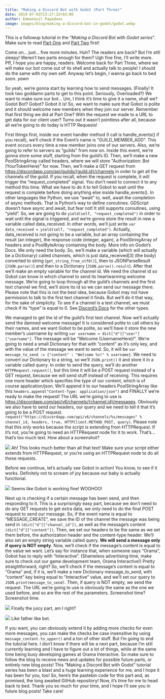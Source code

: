 ```yaml
---
title: "Making a Discord Bot with Godot (Part Three)"
date: 2019-07-03T23:27:32+03:00
author: Emmanouil Papadeas
image: images/blog/making-a-discord-bot-in-godot/godot.webp
---
```


This is a followup tutorial in the *“Making a Discord Bot with Godot series“*. Make sure to read [Part One](../making-a-discord-bot-with-godot-part-one) and [Part Two](../making-a-discord-bot-with-godot-part-two) first!

Come on… just… five more minutes. Huh? The readers are back? But I’m still sleepy! Weren’t two parts enough for them? Ugh fine fine, I’ll write more. Pff, I hope you are happy, readers. Welcome back for Part Three, where we will make our bot come out of its shell and actually talk to people! I should do the same with my own self. Anyway let’s begin, I wanna go back to bed soon. *yawn*

So yeah, we’re gonna start by learning how to send messages. (Finally! It took two goddamn parts to get to this point. Seriously, Overloaded?) We want to make sure our bot… Um, I think it’s time to give it a name, shall we? Godot Bot? Gobot? Gobot it is! So, we want to make sure that Gobot is polite and it should welcome new members when they join our server. Remember that first thing we did at Part One? With the request we made to a URL to get data for our client user? Turns out it wasn’t pointless after all, because all we’re going to do today is HTTP Requests!

First things first, inside our event handler method (I call is handle_events() if you recall), we’ll check if the Event’s name is “GUILD_MEMBER_ADD“. This event occurs every time a new member joins one of our servers. Also, we’re going to refer to servers as “guilds” from now on. Inside this event, we’re gonna store some stuff, starting from the guild’s ID. Then, we’ll make a new PoolStringArray called headers, where we will store "Authorization: Bot (YourTokenHere)" for now. Then, we’ll make a GET request from https://discordapp.com/api/guilds/{guild.id}/channels in order to get all the channels of the guild. If you recall, when the request is complete, it will trigger the “request_completed” signal. You don’t need to connect it to any method this time. What we have to do it to tell Gobot to wait until the request is complete before doing anything else inside handle_events(). In other languages like Python, we use “await” to, well, await the completion of async methods. That is Python’s way to define coroutines. GDScript doesn’t have async and await, but fear not! It still supports coroutines, using “yield“. So, we are going to do `yield(self, "request_completed")` in order to wait until the signal is triggered, and we’re gonna store the result in new a variable called data_received. In other words, we’ll just write `var data_received = yield(self, "request_completed")`. Actually, data_received is not going to be a variable, but an array containing the result (an integer), the response code (integer, again), a PoolStringArray of headers and a PoolByteArray containing the body. More info on Godot’s Docs. We only need the body. So, we’ll make a variable (which will actually be a Dictionary) called channels, which is just data_received[3] (the body) converted to string (`get_string_from_utf8()`), then to JSONParseResult (`JSON.parse()`) and then to a Dictionary (`JSON.parse().result`). After that we’ll make an empty variable for the channel id. We need the channel id so Gobot can know in which channel to send its heartwarming welcome message. We’re going to loop through all the guild’s channels and the first text channel we find, we’ll store its id so we can send our message there. Please note that this is not the best idea, because Gobot may not have permission to talk to the first text channel it finds. But we’ll do it that way, for the sake of simplicity. To see if a channel is a text channel, we must check if its “type” is equal to 0. See [Discord’s Docs](https://discordapp.com/developers/docs/resources/channel#channel-object-channel-types) for the other types.

We managed to get the id of the guild’s first text channel. Now we’ll actually send the damned welcome message! It is considered polite to call others by their names, and we want Gobot to be polite, so we’ll have it store the new member’s username by writing `var username = dict["d"]["user"]["username"]`. The message will be “Welcome (UsernameHere)!”. We’re going to need a small Dictionary for that with “content” as it’s only key, and with the value of the message we want to send. So, it will be `var message_to_send := {"content" : "Welcome %s!" % username}`. We need to convert our Dictionary to a string, so we’ll `JSON.print()` it and store it in a variable called query. In order to send the query, we’ll do another `HTTPRequest.request()`, but this time it will be a POST request instead of a GET request, because we will send stuff instead of receiving. This requires one more header which specifies the type of our content, which is of course application/json. We’ll append it to our headers PoolStringArray like this `headers.append("Content-Type: application/json")` and FINALLY we’re ready to make the request! The URL we’re going to use is https://discordapp.com/api/v6/channels/{channel.id}/messages. Obviously we also have to send our headers, our query and we need to tell it that it’s going to be a POST request. `request("https://discordapp.com/api/v6/channels/%s/messages" % channel_id, headers, true, HTTPClient.METHOD_POST, query)`. Please note that this only works because the script is extending from HTTPRequest. If it’s not, you’re going to need an HTTPRequest node for it to work. That’s… that’s too much text. How about a screenshot?

![](../../images/blog/making-a-discord-bot-in-godot/16.webp)
Ah! This looks much better than all that text! Make sure your script either extends from HTTPRequest, or you’re using an HTTPRequest node to do all these requests.

Before we continue, let’s actually see Gobot in action! You know, to see if it works. Definitely not to scream of joy because our baby is actually functional.

![](../../images/blog/making-a-discord-bot-in-godot/17.webp)
Seems like Gobot is working fine! WOOHOO!

Next up is checking if a certain message has been send, and then responding to it. This is a surprisingly easy part, because we don’t need to do any GET requests to get extra data, we only need to do the final POST request to send our message. So, if the event name is equal to “MESSAGE_CREATE“, we save the ID of the channel the message was being send in `(dict["d"]["channel_id"])`, as well as the message’s content `(dict["d"]["content"])`. Then, we set our headers to be the same as we set them before, the authorization header and the content-type header. We’ll also set an empty string variable called query. **We will send a message only if query is NOT empty**. Now, we’ll check if the message’s content is equal to the value we want. Let’s say for instance that, when someone says “Orama”, Gobot has to reply with “Interactive”. (Shameless advertising time, make sure to check out our game development team, Orama Interactive!) Pretty straightforward, right? So, we’ll check if the message’s content is equal to “Orama” and, if it is, we’ll make a new Dictionary message_to_send, with “content” key being equal to “Interactive” value, and we’ll set our query to `JSON.print(message_to_send)`. Then, if query is NOT empty, we send the request. The URL we’re going to use is obviously the same as the one we used before, and so are the rest of the parameters. Screenshot time? Screenshot time.

![](../../images/blog/making-a-discord-bot-in-godot/18.webp)
Finally the juicy part, am I right?

![](../../images/blog/making-a-discord-bot-in-godot/19.gif)
Like father like bot.

If you want, you can obviously extend it by adding more checks for even more messages, you can make the checks be case insensitive by using `message_content.to_upper()` and a ton of other stuff. But I’m going to end the tutorial here. I don’t know if there will be a next part, because I’m still currently learning and I have to figure out a lot of things, while at the same time being busy developing games at Orama Interactive. So make sure to follow the blog to receive news and updates for possible future parts, or entirely new blog posts! This “Making a Discord Bot with Godot” tutorial series has been a blast and a huge learning experience for me, and I hope it has been for you, too! So, here’s the pastebin code for this part and, as promised, the long awaited GitHub repository! Now, it’s time for me to head back to bed. Thank you so much for your time, and I hope I’ll see you in future blog posts! Take care!
